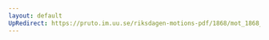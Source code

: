 ```yaml
---
layout: default
UpRedirect: https://pruto.im.uu.se/riksdagen-motions-pdf/1868/mot_1868__ak__334/mot_1868__ak__334-001.pdf
---
```


